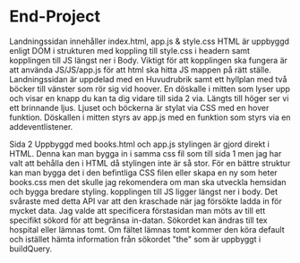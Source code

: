 # End-Project

Landningssidan innehåller index.html, app.js & style.css
HTML är uppbyggd enligt DOM i strukturen med koppling till style.css i
headern samt kopplingen till JS längst ner i Body. Viktigt för att kopplingen
ska fungera är att använda JS/JS/app.js för att html ska hitta JS mappen på rätt ställe.
Landningssidan är uppdelad med en Huvudrubrik samt ett hyllplan
med två böcker till vänster som rör sig vid hoover. En döskalle i mitten
som lyser upp och visar en knapp du kan ta dig vidare till sida 2 via.
Längts till höger ser vi ett brinnande ljus. Ljuset och böckerna är stylat
via CSS med en hover funktion. Döskallen i mitten styrs av app.js med en
funktion som styrs via en addeventlistener.


Sida 2
Uppbyggd med books.html och app.js
stylingen är gjord direkt i HTML. Denna kan man bygga in i
samma css fil som till sida 1 men jag har valt att behålla den i HTML
då stylingen inte är så stor. För en bättre struktur kan man bygga det
i den befintliga CSS filen eller skapa en ny som heter books.css men
det skulle jag rekomendera om man ska utveckla hemsidan och bygga bredare
styling.
kopplingen till JS ligger längst ner i body.
Det svåraste med detta API var att den kraschade när jag försökte ladda
in för mycket data. Jag valde att specificera förstasidan man möts av
till ett specifikt sökord för att begränsa in-datan. Sökordet kan ändras
till tex hospital eller lämnas tomt. Om fältet lämnas tomt kommer
den köra default och istället hämta information från sökordet "the"
som är uppbyggt i buildQuery.
